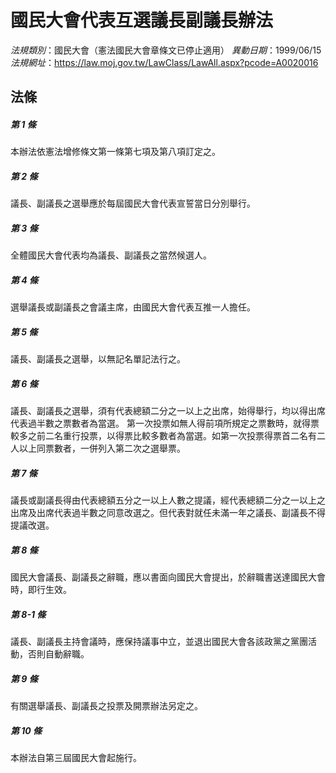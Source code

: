 # 國民大會代表互選議長副議長辦法

*法規類別*：國民大會（憲法國民大會章條文已停止適用）
*異動日期*：1999/06/15  
*法規網址*：https://law.moj.gov.tw/LawClass/LawAll.aspx?pcode=A0020016



## 法條
##### 第 1 條
本辦法依憲法增修條文第一條第七項及第八項訂定之。

##### 第 2 條
議長、副議長之選舉應於每屆國民大會代表宣誓當日分別舉行。

##### 第 3 條
全體國民大會代表均為議長、副議長之當然候選人。

##### 第 4 條
選舉議長或副議長之會議主席，由國民大會代表互推一人擔任。

##### 第 5 條
議長、副議長之選舉，以無記名單記法行之。

##### 第 6 條
議長、副議長之選舉，須有代表總額二分之一以上之出席，始得舉行，均以得出席代表過半數之票數者為當選。
第一次投票如無人得前項所規定之票數時，就得票較多之前二名重行投票，以得票比較多數者為當選。如第一次投票得票首二名有二人以上同票數者，一併列入第二次之選舉票。

##### 第 7 條
議長或副議長得由代表總額五分之一以上人數之提議，經代表總額二分之一以上之出席及出席代表過半數之同意改選之。但代表對就任未滿一年之議長、副議長不得提議改選。

##### 第 8 條
國民大會議長、副議長之辭職，應以書面向國民大會提出，於辭職書送達國民大會時，即行生效。

##### 第 8-1 條
議長、副議長主持會議時，應保持議事中立，並退出國民大會各該政黨之黨團活動，否則自動辭職。

##### 第 9 條
有關選舉議長、副議長之投票及開票辦法另定之。

##### 第 10 條
本辦法自第三屆國民大會起施行。


